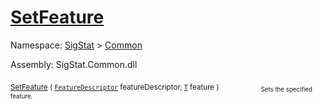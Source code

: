 # [SetFeature](./Signature-100663440.md)

Namespace: [SigStat]() > [Common](./../README.md)

Assembly: SigStat.Common.dll

<sub>[SetFeature](./Signature-100663440.md) ( [`FeatureDescriptor`](./../FeatureDescriptor.md) featureDescriptor, [`T`](./Signature-100663440.md) feature )</sub>&nbsp; &nbsp; &nbsp; &nbsp; &nbsp; &nbsp; &nbsp; &nbsp; &nbsp;<sub><sub>Sets the specified feature.</sub></sub>
